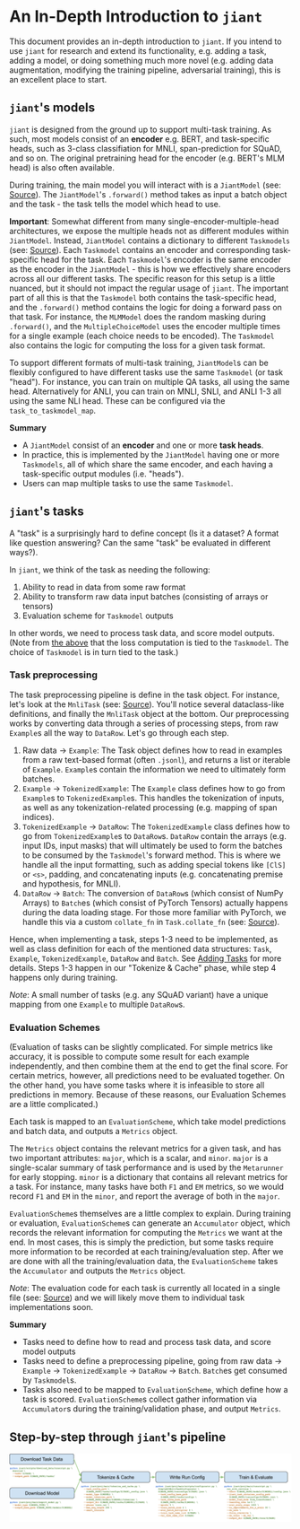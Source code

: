 # An In-Depth Introduction to `jiant`

This document provides an in-depth introduction to `jiant`. If you intend to use `jiant` for research and extend its functionality, e.g. adding a task, adding a model, or doing something much more novel (e.g. adding data augmentation, modifying the training pipeline, adversarial training), this is an excellent place to start.

## `jiant`'s models

`jiant` is designed from the ground up to support multi-task training. As such, most models consist of an **encoder** e.g. BERT, and task-specific heads, such as 3-class classifiation for MNLI, span-prediction for SQuAD, and so on. The original pretraining head for the encoder (e.g. BERT's MLM head) is also often available.

During training, the main model you will interact with is a `JiantModel` (see: [Source](../../jiant/proj/main/modeling/primary.py)). The `JiantModel`'s `.forward()` method takes as input a batch object and the task - the task tells the model which head to use.

**Important**: Somewhat different from many single-encoder-multiple-head architectures, we expose the multiple heads not as different modules within `JiantModel`. Instead, `JiantModel` contains a dictionary to different `Taskmodels` (see: [Source](../../jiant/proj/main/modeling/taskmodels.py)). Each `Taskmodel` contains an encoder and corresponding task-specific head for the task. Each `Taskmodel`'s encoder is the same encoder as the encoder in the `JiantModel` - this is how we effectively share encoders across all our different tasks. The specific reason for this setup is a little nuanced, but it should not impact the regular usage of `jiant`. The important part of all this is that the `Taskmodel` both contains the task-specific head, and the `.forward()` method contains the logic for doing a forward pass on that task. For instance, the `MLMModel` does the random masking during `.forward()`, and the `MultipleChoiceModel` uses the encoder multiple times for a single example (each choice needs to be encoded). The `Taskmodel` also contains the logic for computing the loss for a given task format.

To support different formats of multi-task training, `JiantModel`s can be flexibly configured to have different tasks use the same `Taskmodel` (or task "head"). For instance, you can train on multiple QA tasks, all using the same head. Alternatively for ANLI, you can train on MNLI, SNLI, and ANLI 1-3 all using the same NLI head. These can be configured via the `task_to_taskmodel_map`.

**Summary**

* A `JiantModel` consist of an **encoder** and one or more **task heads**.  
* In practice, this is implemented by the `JiantModel` having one or more `Taskmodels`, all of which share the same encoder, and each having a task-specific output modules (i.e. "heads").
* Users can map multiple tasks to use the same `Taskmodel`.

## `jiant`'s tasks

A "task" is a surprisingly hard to define concept (Is it a dataset? A format like question answering? Can the same "task" be evaluated in different ways?).

In `jiant`, we think of the task as needing the following:

1. Ability to read in data from some raw format
2. Ability to transform raw data input batches (consisting of arrays or tensors)
3. Evaluation scheme for `Taskmodel` outputs

In other words, we need to process task data, and score model outputs. (Note from [the above](#jiants-models) that the loss computation is tied to the `Taskmodel`. The choice of `Taskmodel` is in turn tied to the task.)

### Task preprocessing

The task preprocessing pipeline is define in the task object. For instance, let's look at the `MnliTask` (see: [Source](../../jiant/tasks/lib/mnli.py)). You'll notice several dataclass-like definitions, and finally the `MnliTask` object at the bottom. Our preprocessing works by converting data through a series of processing steps, from raw `Example`s all the way to `DataRow`. Let's go through each step.

1. Raw data → `Example`: The Task object defines how to read in examples from a raw text-based format (often `.jsonl`), and returns a list or iterable of `Example`. `Example`s contain the information we need to ultimately form batches.
2. `Example` → `TokenizedExample`: The `Example` class defines how to go from `Example`s to `TokenizedExample`s. This handles the tokenization of inputs, as well as any tokenization-related processing (e.g. mapping of span indices).
3. `TokenizedExample` → `DataRow`: The `TokenizedExample` class defines how to go from `TokenizedExample`s to `DataRow`s. `DataRow` contain the arrays (e.g. input IDs, input masks) that will ultimately be used to form the batches to be consumed by the `Taskmodel`'s forward method. This is where we handle all the input formatting, such as adding special tokens like `[ClS]` or `<s>`, padding, and concatenating inputs (e.g. concatenating premise and hypothesis, for MNLI). 
4. `DataRow` -> `Batch`: The conversion of `DataRow`s (which consist of NumPy Arrays) to `Batch`es (which consist of PyTorch Tensors) actually happens during the data loading stage. For those more familiar with PyTorch, we handle this via a custom `collate_fn` in `Task.collate_fn` (see: [Source](../../jiant/tasks/core.py)).

Hence, when implementing a task, steps 1-3 need to be implemented, as well as class definition for each of the mentioned data structures: `Task`, `Example`, `TokenizedExample`, `DataRow` and `Batch`. See [Adding Tasks](../tasks/adding_tasks.md) for more details. Steps 1-3 happen in our "Tokenize & Cache" phase, while step 4 happens only during training.

*Note*: A small number of tasks (e.g. any SQuAD variant) have a unique mapping from one `Example` to multiple `DataRow`s.

### Evaluation Schemes

(Evaluation of tasks can be slightly complicated. For simple metrics like accuracy, it is possible to compute some result for each example independently, and then combine them at the end to get the final score. For certain metrics, however, all predictions need to be evaluated together. On the other hand, you have some tasks where it is infeasible to store all predictions in memory. Because of these reasons, our Evaluation Schemes are a little complicated.)

Each task is mapped to an `EvaluationScheme`, which take model predictions and batch data, and outputs a `Metrics` object. 

The `Metrics` object contains the relevant metrics for a given task, and has two important attributes: `major`, which is a scalar, and `minor`. `major` is a single-scalar summary of task performance and is used by the `Metarunner` for early stopping. `minor` is a dictionary that contains all relevant metrics for a task. For instance, many tasks have both `F1` and `EM` metrics, so we would record `F1` and `EM` in the `minor`, and report the average of both in the `major`.

`EvaluationScheme`s themselves are a little complex to explain. During training or evaluation, `EvaluationScheme`s can generate an `Accumulator` object, which records the relevant information for computing the `Metrics` we want at the end. In most cases, this is simply the prediction, but some tasks require more information to be recorded at each training/evaluation step. After we are done with all the training/evaluation data, the `EvaluationScheme` takes the `Accumulator` and outputs the `Metrics` object. 

*Note*: The evaluation code for each task is currently all located in a single file (see: [Source](../../jiant/tasks/evaluate/core.py)) and we will likely move them to individual task implementations soon.

**Summary**

* Tasks need to define how to read and process task data, and score model outputs 
* Tasks need to define a preprocessing pipeline, going from raw data → `Example` → `TokenizedExample` → `DataRow` -> `Batch`. `Batch`es get consumed by `Taskmodel`s.
* Tasks also need to be mapped to `EvaluationScheme`, which define how a task is scored. `EvaluationScheme`s collect gather information via `Accumulator`s during the training/validation phase, and output `Metrics`.

## Step-by-step through `jiant`'s pipeline

![jiant Pipeline with code](./pipeline_scripts.png "jiant Pipeline with code")